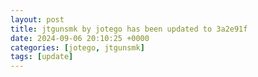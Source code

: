 ```yaml
---
layout: post
title: jtgunsmk by jotego has been updated to 3a2e91f
date: 2024-09-06 20:10:25 +0000
categories: [jotego, jtgunsmk]
tags: [update]
---
```


